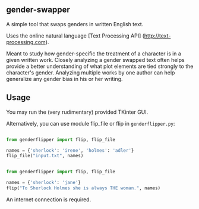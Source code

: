 gender-swapper 
-------

A simple tool that swaps genders in written English text. 

Uses the online natural language [Text Processing API] (http://text-processing.com).

Meant to study how gender-specific the treatment of a character is in a given written work. Closely analyzing a gender swapped text often helps provide a better understanding of what plot elements are tied strongly to the character's gender. Analyzing multiple works by one author can help generalize any gender bias in his or her writing.

## Usage


You may run the (very rudimentary) provided TKinter GUI.

Alternatively, you can use module flip_file or flip in `genderflipper.py`:

```python

from genderflipper import flip, flip_file

names = {'sherlock': 'irene', 'holmes': 'adler'}
flip_file("input.txt", names)

```

```python

from genderflipper import flip, flip_file

names = {'sherlock': 'jane'}
flip("To Sherlock Holmes she is always THE woman.", names)

```

An internet connection is required.
